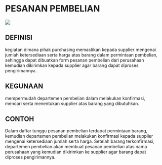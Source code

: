 # PESANAN PEMBELIAN

![](_media/id/pembelian/pesanan-pembelian.jpg)

## DEFINISI
kegiatan dimana pihak purchasing memastikan kepada supplier mengenai  jumlah ketersediaan serta harga atas barang dalam permintaan pembelian, sehingga dapat dibuatkan form pesanan pembelian dari perusahaan kemudian dikirimkan kepada supplier agar barang dapat diproses pengirimannya. 

## KEGUNAAN
mempermudah departemen pembelian dalam melakukan konfirmasi, mencari serta menentukan supplier atas barang yang dibutuhkan. 

## CONTOH
Dalam daftar tunggu pesanan pembelian terdapat permintaan barang, kemudian departemen pembelian melakukan konfirmasi kepada supplier mengenai ketersediaan jumlah serta harga. Setelah barang terkonfirmasi, departemen pembelian akan membuat pesanan pembelian atas nama perusahaan yang kemudian dikirimkan ke supplier agar barang dapat diproses pengirimannya.
